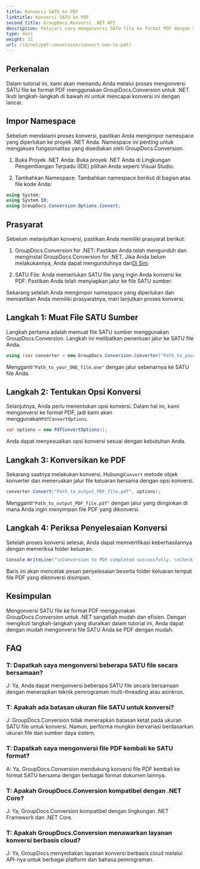 ```yaml
---
title: Konversi SATU ke PDF
linktitle: Konversi SATU ke PDF
second_title: GroupDocs.Konversi .NET API
description: Pelajari cara mengonversi SATU file ke format PDF dengan mudah menggunakan GroupDocs.Conversion untuk .NET. Ikuti panduan langkah demi langkah kami.
type: docs
weight: 11
url: /id/net/pdf-conversion/convert-one-to-pdf/
---
```

## Perkenalan

Dalam tutorial ini, kami akan memandu Anda melalui proses mengonversi SATU file ke format PDF menggunakan GroupDocs.Conversion untuk .NET. Ikuti langkah-langkah di bawah ini untuk mencapai konversi ini dengan lancar.

## Impor Namespace

Sebelum mendalami proses konversi, pastikan Anda mengimpor namespace yang diperlukan ke proyek .NET Anda. Namespace ini penting untuk mengakses fungsionalitas yang disediakan oleh GroupDocs.Conversion.

1. Buka Proyek .NET Anda: Buka proyek .NET Anda di Lingkungan Pengembangan Terpadu (IDE) pilihan Anda seperti Visual Studio.

2. Tambahkan Namespace: Tambahkan namespace berikut di bagian atas file kode Anda:

```csharp
using System;
using System.IO;
using GroupDocs.Conversion.Options.Convert;
```

## Prasyarat

Sebelum melanjutkan konversi, pastikan Anda memiliki prasyarat berikut:

1.  GroupDocs.Conversion for .NET: Pastikan Anda telah mengunduh dan menginstal GroupDocs.Conversion for .NET. Jika Anda belum melakukannya, Anda dapat mengunduhnya dari[Di Sini](https://releases.groupdocs.com/conversion/net/).

2. SATU File: Anda memerlukan SATU file yang ingin Anda konversi ke PDF. Pastikan Anda telah menyiapkan jalur ke file SATU sumber.

Sekarang setelah Anda mengimpor namespace yang diperlukan dan memastikan Anda memiliki prasyaratnya, mari lanjutkan proses konversi.

## Langkah 1: Muat File SATU Sumber

Langkah pertama adalah memuat file SATU sumber menggunakan GroupDocs.Conversion. Langkah ini melibatkan penentuan jalur ke SATU file Anda.

```csharp
using (var converter = new GroupDocs.Conversion.Converter("Path_to_your_ONE_file.one"))
```

 Mengganti`"Path_to_your_ONE_file.one"` dengan jalur sebenarnya ke SATU file Anda.

## Langkah 2: Tentukan Opsi Konversi

 Selanjutnya, Anda perlu menentukan opsi konversi. Dalam hal ini, kami mengonversi ke format PDF, jadi kami akan menggunakan`PdfConvertOptions`.

```csharp
var options = new PdfConvertOptions();
```

Anda dapat menyesuaikan opsi konversi sesuai dengan kebutuhan Anda.

## Langkah 3: Konversikan ke PDF

 Sekarang saatnya melakukan konversi. Hubungi`Convert` metode objek konverter dan meneruskan jalur file keluaran bersama dengan opsi konversi.

```csharp
converter.Convert("Path_to_output_PDF_file.pdf", options);
```

 Mengganti`"Path_to_output_PDF_file.pdf"` dengan jalur yang diinginkan di mana Anda ingin menyimpan file PDF yang dikonversi.

## Langkah 4: Periksa Penyelesaian Konversi

Setelah proses konversi selesai, Anda dapat memverifikasi keberhasilannya dengan memeriksa folder keluaran.

```csharp
Console.WriteLine("\nConversion to PDF completed successfully. \nCheck output in {0}", outputFolder);
```

Baris ini akan mencetak pesan penyelesaian beserta folder keluaran tempat file PDF yang dikonversi disimpan.

## Kesimpulan

Mengonversi SATU file ke format PDF menggunakan GroupDocs.Conversion untuk .NET sangatlah mudah dan efisien. Dengan mengikuti langkah-langkah yang diuraikan dalam tutorial ini, Anda dapat dengan mudah mengonversi file SATU Anda ke PDF dengan mudah.

## FAQ

### T: Dapatkah saya mengonversi beberapa SATU file secara bersamaan?

J: Ya, Anda dapat mengonversi beberapa SATU file secara bersamaan dengan menerapkan teknik pemrograman multi-threading atau asinkron.

### T: Apakah ada batasan ukuran file SATU untuk konversi?

J: GroupDocs.Conversion tidak menerapkan batasan ketat pada ukuran SATU file untuk konversi. Namun, performa mungkin bervariasi berdasarkan ukuran file dan sumber daya sistem.

### T: Dapatkah saya mengonversi file PDF kembali ke SATU format?

A: Ya, GroupDocs.Conversion mendukung konversi file PDF kembali ke format SATU bersama dengan berbagai format dokumen lainnya.

### T: Apakah GroupDocs.Conversion kompatibel dengan .NET Core?

J: Ya, GroupDocs.Conversion kompatibel dengan lingkungan .NET Framework dan .NET Core.

### T: Apakah GroupDocs.Conversion menawarkan layanan konversi berbasis cloud?

J: Ya, GroupDocs menyediakan layanan konversi berbasis cloud melalui API-nya untuk berbagai platform dan bahasa pemrograman.